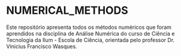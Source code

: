 # NUMERICAL_METHODS
Este repositório apresenta todos os métodos numéricos que foram aprendidos na disciplina de Análise Numérica do curso de Ciência e Tecnologia da Ilum - Escola de Ciência, orientada pelo professor Dr. Vinicius Francisco Wasques.
